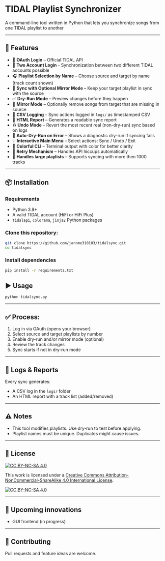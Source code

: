 # TIDAL Playlist Synchronizer

A command-line tool written in Python that lets you synchronize songs from one TIDAL playlist to another

---

## 🚀 Features

- 🔐 **OAuth Login** – Official TIDAL API
- 🔁 **Two Account Login** - Synchronization between two different TIDAL accounts possible
- 🎧 **Playlist Selection by Name** – Choose source and target by name (track count shown)
- 🔄 **Sync with Optional Mirror Mode** – Keep your target playlist in sync with the source
- ✅ **Dry-Run Mode** – Preview changes before they happen
- 🧹 **Mirror Mode** – Optionally remove songs from target that are missing in source
- 🧾 **CSV Logging** – Sync actions logged in `logs/` as timestamped CSV
- 📄 **HTML Report** – Generates a readable sync report
- ♻️ **Undo Mode** – Revert the most recent real (non-dry-run) sync based on logs
- 🧠 **Auto-Dry-Run on Error** – Shows a diagnostic dry-run if syncing fails
- 💡 **Interactive Main Menu** – Select actions: Sync / Undo / Exit
- 🎨 **Colorful CLI** – Terminal output with color for better clarity
- 🔁 **Retry Mechanism** – Handles API hiccups automatically
- 🧠 **Handles large playlists** – Supports syncing with more then 1000 tracks
---

## 📦 Installation

### Requirements

- Python 3.8+
- A valid TIDAL account (HiFi or HiFi Plus)
- `tidalapi`, `colorama`, `jinja2` Python packages

### Clone this repository:

```bash
git clone https://github.com/jannme310103/tidalsync.git
cd tidalsync
```

### Install dependencies

```bash
pip install -r requirements.txt
```

## ▶️ Usage

```bash
python tidalsync.py
```
---

## ✅ Process:

1. Log in via OAuth (opens your browser)
2. Select source and target playlists by number
3. Enable dry-run and/or mirror mode (optional)
4. Review the track changes
5. Sync starts if not in dry-run mode

---

## 📁 Logs & Reports

Every sync generates:

- A CSV log in the `logs/` folder
- An HTML report with a track list (added/removed)

---

## ⚠️ Notes

- This tool modifies playlists. Use dry-run to test before applying.
- Playlist names must be unique. Duplicates might cause issues.

---

## 📝 License


[![CC BY-NC-SA 4.0][cc-by-nc-sa-shield]][cc-by-nc-sa]

This work is licensed under a
[Creative Commons Attribution-NonCommercial-ShareAlike 4.0 International License][cc-by-nc-sa].

[![CC BY-NC-SA 4.0][cc-by-nc-sa-image]][cc-by-nc-sa]

[cc-by-nc-sa]: http://creativecommons.org/licenses/by-nc-sa/4.0/
[cc-by-nc-sa-image]: https://licensebuttons.net/l/by-nc-sa/4.0/88x31.png
[cc-by-nc-sa-shield]: https://img.shields.io/badge/License-CC%20BY--NC--SA%204.0-lightgrey.svg


---

## 👀 Upcoming innovations

- GUI frontend (in progress)

---

## 🤝 Contributing

Pull requests and feature ideas are welcome.
